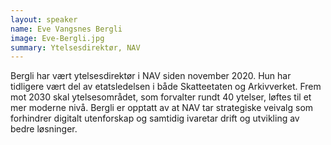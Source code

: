 ```yaml
---
layout: speaker
name: Eve Vangsnes Bergli
image: Eve-Bergli.jpg
summary: Ytelsesdirektør, NAV
---
```

Bergli har vært ytelsesdirektør i NAV siden november 2020. Hun har tidligere vært del av etatsledelsen i både Skatteetaten og Arkivverket. Frem mot 2030 skal ytelsesområdet, som forvalter rundt 40 ytelser, løftes til et mer moderne nivå. Bergli er opptatt av at NAV tar strategiske veivalg som forhindrer digitalt utenforskap og samtidig ivaretar drift og utvikling av bedre løsninger. 

